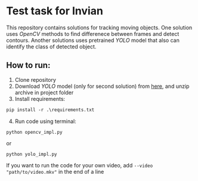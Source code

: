 # Test task for Invian

This repository contains solutions for tracking moving objects. One solution uses _OpenCV_ methods to find differenece between frames and detect contours. Another solutions uses pretrained _YOLO_ model that also can identify the class of detected object.

## How to run:

1. Clone repository
2. Download _YOLO_ model (only for second solution) from [here](https://www.dropbox.com/s/1ke9p0wxdxtv29q/yolo-coco-model.zip), and unzip archive in project folder
3. Install requirements: 
```txt
pip install -r .\requirements.txt
```
4. Run code using terminal:
```
python opencv_impl.py
```
or
```
python yolo_impl.py
```
If you want to run the code for your own video, add `--video "path/to/video.mkv"` in the end of a line